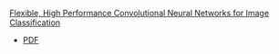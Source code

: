 [Flexible, High Performance Convolutional Neural Networks for Image Classification](https://dl.acm.org/doi/10.5555/2283516.2283603)

  * [PDF](http://people.idsia.ch/~juergen/ijcai2011.pdf)
